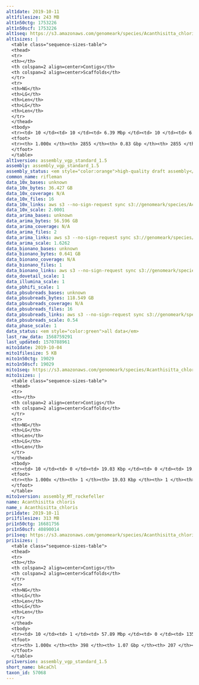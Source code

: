 ```yaml
---
alt1date: 2019-10-11
alt1filesize: 243 MB
alt1n50ctg: 1753226
alt1n50scf: 1753226
alt1seq: https://s3.amazonaws.com/genomeark/species/Acanthisitta_chloris/bAcaChl1/assembly_vgp_standard_1.5/bAcaChl1.alt.asm.20191011.fasta.gz
alt1sizes: |
  <table class="sequence-sizes-table">
  <thead>
  <tr>
  <th></th>
  <th colspan=2 align=center>Contigs</th>
  <th colspan=2 align=center>Scaffolds</th>
  </tr>
  <tr>
  <th>NG</th>
  <th>LG</th>
  <th>Len</th>
  <th>LG</th>
  <th>Len</th>
  </tr>
  </thead>
  <tbody>
  <tr><td> 10 </td><td> 10 </td><td> 6.39 Mbp </td><td> 10 </td><td> 6.39 Mbp </td></tr>  <tr><td> 20 </td><td> 26 </td><td> 4.25 Mbp </td><td> 26 </td><td> 4.25 Mbp </td></tr>  <tr><td> 30 </td><td> 49 </td><td> 2.97 Mbp </td><td> 49 </td><td> 2.97 Mbp </td></tr>  <tr><td> 40 </td><td> 81 </td><td> 2.23 Mbp </td><td> 81 </td><td> 2.23 Mbp </td></tr>  <tr style="background-color:#cccccc;"><td> 50 </td><td> 123 </td><td> 1.75 Mbp </td><td> 123 </td><td> 1.75 Mbp </td></tr>  <tr><td> 60 </td><td> 177 </td><td> 1.33 Mbp </td><td> 177 </td><td> 1.33 Mbp </td></tr>  <tr><td> 70 </td><td> 250 </td><td> 0.95 Mbp </td><td> 250 </td><td> 0.95 Mbp </td></tr>  <tr><td> 80 </td><td> 368 </td><td> 0.50 Mbp </td><td> 368 </td><td> 0.50 Mbp </td></tr>  <tr><td> 90 </td><td> 851 </td><td> 80.32 Kbp </td><td> 851 </td><td> 80.32 Kbp </td></tr>  <tr><td> 100 </td><td> 2854 </td><td> 812  bp </td><td> 2854 </td><td> 812  bp </td></tr>  </tbody>
  <tfoot>
  <tr><th> 1.000x </th><th> 2855 </th><th> 0.83 Gbp </th><th> 2855 </th><th> 0.83 Gbp </th></tr>
  </tfoot>
  </table>
alt1version: assembly_vgp_standard_1.5
assembly: assembly_vgp_standard_1.5
assembly_status: <em style="color:orange">high-quality draft assembly</em>
common_name: rifleman
data_10x_bases: unknown
data_10x_bytes: 36.427 GB
data_10x_coverage: N/A
data_10x_files: 16
data_10x_links: aws s3 --no-sign-request sync s3://genomeark/species/Acanthisitta_chloris/bAcaChl1/genomic_data/10x/ .<br>
data_10x_scale: 2.0001
data_arima_bases: unknown
data_arima_bytes: 56.596 GB
data_arima_coverage: N/A
data_arima_files: 2
data_arima_links: aws s3 --no-sign-request sync s3://genomeark/species/Acanthisitta_chloris/bAcaChl4/genomic_data/arima/ .<br>
data_arima_scale: 1.6262
data_bionano_bases: unknown
data_bionano_bytes: 0.641 GB
data_bionano_coverage: N/A
data_bionano_files: 1
data_bionano_links: aws s3 --no-sign-request sync s3://genomeark/species/Acanthisitta_chloris/bAcaChl1/genomic_data/bionano/ .<br>
data_dovetail_scale: 1
data_illumina_scale: 1
data_pbhifi_scale: 1
data_pbsubreads_bases: unknown
data_pbsubreads_bytes: 118.549 GB
data_pbsubreads_coverage: N/A
data_pbsubreads_files: 16
data_pbsubreads_links: aws s3 --no-sign-request sync s3://genomeark/species/Acanthisitta_chloris/bAcaChl1/genomic_data/pacbio/ . --exclude "*ccs.bam*"<br>
data_pbsubreads_scale: 0.54
data_phase_scale: 1
data_status: <em style="color:green">all data</em>
last_raw_data: 1568759291
last_updated: 1570788961
mito1date: 2019-10-04
mito1filesize: 5 KB
mito1n50ctg: 19029
mito1n50scf: 19029
mito1seq: https://s3.amazonaws.com/genomeark/species/Acanthisitta_chloris/bAcaChl1/assembly_MT_rockefeller/bAcaChl1.MT.20191004.fasta.gz
mito1sizes: |
  <table class="sequence-sizes-table">
  <thead>
  <tr>
  <th></th>
  <th colspan=2 align=center>Contigs</th>
  <th colspan=2 align=center>Scaffolds</th>
  </tr>
  <tr>
  <th>NG</th>
  <th>LG</th>
  <th>Len</th>
  <th>LG</th>
  <th>Len</th>
  </tr>
  </thead>
  <tbody>
  <tr><td> 10 </td><td> 0 </td><td> 19.03 Kbp </td><td> 0 </td><td> 19.03 Kbp </td></tr>  <tr><td> 20 </td><td> 0 </td><td> 19.03 Kbp </td><td> 0 </td><td> 19.03 Kbp </td></tr>  <tr><td> 30 </td><td> 0 </td><td> 19.03 Kbp </td><td> 0 </td><td> 19.03 Kbp </td></tr>  <tr><td> 40 </td><td> 0 </td><td> 19.03 Kbp </td><td> 0 </td><td> 19.03 Kbp </td></tr>  <tr style="background-color:#cccccc;"><td> 50 </td><td> 0 </td><td style="background-color:#ff8888;"> 19.03 Kbp </td><td> 0 </td><td style="background-color:#ff8888;"> 19.03 Kbp </td></tr>  <tr><td> 60 </td><td> 0 </td><td> 19.03 Kbp </td><td> 0 </td><td> 19.03 Kbp </td></tr>  <tr><td> 70 </td><td> 0 </td><td> 19.03 Kbp </td><td> 0 </td><td> 19.03 Kbp </td></tr>  <tr><td> 80 </td><td> 0 </td><td> 19.03 Kbp </td><td> 0 </td><td> 19.03 Kbp </td></tr>  <tr><td> 90 </td><td> 0 </td><td> 19.03 Kbp </td><td> 0 </td><td> 19.03 Kbp </td></tr>  <tr><td> 100 </td><td> 0 </td><td> 19.03 Kbp </td><td> 0 </td><td> 19.03 Kbp </td></tr>  </tbody>
  <tfoot>
  <tr><th> 1.000x </th><th> 1 </th><th> 19.03 Kbp </th><th> 1 </th><th> 19.03 Kbp </th></tr>
  </tfoot>
  </table>
mito1version: assembly_MT_rockefeller
name: Acanthisitta chloris
name_: Acanthisitta_chloris
pri1date: 2019-10-11
pri1filesize: 313 MB
pri1n50ctg: 16681756
pri1n50scf: 40890014
pri1seq: https://s3.amazonaws.com/genomeark/species/Acanthisitta_chloris/bAcaChl1/assembly_vgp_standard_1.5/bAcaChl1.pri.asm.20191011.fasta.gz
pri1sizes: |
  <table class="sequence-sizes-table">
  <thead>
  <tr>
  <th></th>
  <th colspan=2 align=center>Contigs</th>
  <th colspan=2 align=center>Scaffolds</th>
  </tr>
  <tr>
  <th>NG</th>
  <th>LG</th>
  <th>Len</th>
  <th>LG</th>
  <th>Len</th>
  </tr>
  </thead>
  <tbody>
  <tr><td> 10 </td><td> 1 </td><td> 57.89 Mbp </td><td> 0 </td><td> 135.34 Mbp </td></tr>  <tr><td> 20 </td><td> 3 </td><td> 40.40 Mbp </td><td> 1 </td><td> 96.29 Mbp </td></tr>  <tr><td> 30 </td><td> 6 </td><td> 36.93 Mbp </td><td> 3 </td><td> 62.85 Mbp </td></tr>  <tr><td> 40 </td><td> 10 </td><td> 24.09 Mbp </td><td> 5 </td><td> 50.82 Mbp </td></tr>  <tr style="background-color:#cccccc;"><td> 50 </td><td> 16 </td><td style="background-color:#88ff88;"> 16.68 Mbp </td><td> 7 </td><td style="background-color:#88ff88;"> 40.89 Mbp </td></tr>  <tr><td> 60 </td><td> 23 </td><td> 13.17 Mbp </td><td> 10 </td><td> 34.43 Mbp </td></tr>  <tr><td> 70 </td><td> 33 </td><td> 9.41 Mbp </td><td> 14 </td><td> 22.61 Mbp </td></tr>  <tr><td> 80 </td><td> 47 </td><td> 5.50 Mbp </td><td> 19 </td><td> 19.79 Mbp </td></tr>  <tr><td> 90 </td><td> 75 </td><td> 2.68 Mbp </td><td> 26 </td><td> 12.44 Mbp </td></tr>  <tr><td> 100 </td><td> 397 </td><td> 255  bp </td><td> 206 </td><td> 7.11 Kbp </td></tr>  </tbody>
  <tfoot>
  <tr><th> 1.000x </th><th> 398 </th><th> 1.07 Gbp </th><th> 207 </th><th> 1.10 Gbp </th></tr>
  </tfoot>
  </table>
pri1version: assembly_vgp_standard_1.5
short_name: bAcaChl
taxon_id: 57068
---
```

